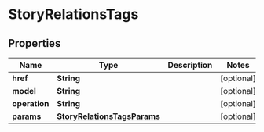

# StoryRelationsTags

## Properties

Name | Type | Description | Notes
------------ | ------------- | ------------- | -------------
**href** | **String** |  |  [optional]
**model** | **String** |  |  [optional]
**operation** | **String** |  |  [optional]
**params** | [**StoryRelationsTagsParams**](StoryRelationsTagsParams.md) |  |  [optional]



